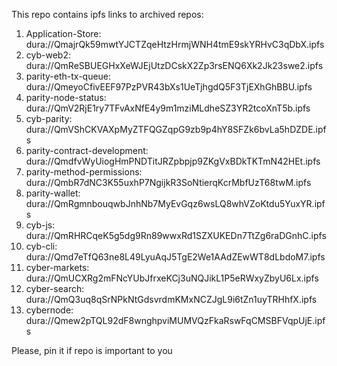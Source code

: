 This repo contains ipfs links to archived repos:
1. Application-Store: dura://QmajrQk59mwtYJCTZqeHtzHrmjWNH4tmE9skYRHvC3qDbX.ipfs
2. cyb-web2: dura://QmReSBUEGHxXeWJEjUtzDCskX2Zp3rsENQ6Xk2Jk23swe2.ipfs
3. parity-eth-tx-queue: dura://QmeyoCfivEEF97PzPVR43bXs1UeTjhgdQ5F3TjEXhGhBBU.ipfs
4. parity-node-status: dura://QmV2RjE1ry7TFvAxNfE4y9m1mziMLdheSZ3YR2tcoXnT5b.ipfs
5. cyb-parity: dura://QmVShCKVAXpMyZTFQGZqpG9zb9p4hY8SFZk6bvLa5hDZDE.ipfs
6. parity-contract-development: dura://QmdfvWyUiogHmPNDTitJRZpbpjp9ZKgVxBDkTKTmN42HEt.ipfs
7. parity-method-permissions: dura://QmbR7dNC3K55uxhP7NgijkR3SoNtierqKcrMbfUzT68twM.ipfs
8. parity-wallet: dura://QmRgmnbouqwbJnhNb7MyEvGqz6wsLQ8whVZoKtdu5YuxYR.ipfs
9. cyb-js: dura://QmRHRCqeK5g5dg9Rn89wwxRd1SZXUKEDn7TtZg6raDGnhC.ipfs
10. cyb-cli: dura://Qmd7eTfQ63ne8L49LyuAqJ5TgE2We1AAdZEwWT8dLbdoM7.ipfs
11. cyber-markets: dura://QmUCXRg2mFNcYUbJfrxeKCj3uNQJikL1P5eRWxyZbyU6Lx.ipfs
12. cyber-search: dura://QmQ3uq8qSrNPkNtGdsvrdmKMxNCZJgL9i6tZn1uyTRHhfX.ipfs
13. cybernode: dura://Qmew2pTQL92dF8wnghpviMUMVQzFkaRswFqCMSBFVqpUjE.ipfs

Please, pin it if repo is important to you
